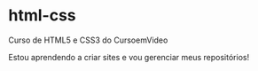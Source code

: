 # html-css
 Curso de HTML5 e CSS3 do CursoemVideo

Estou aprendendo a criar sites e vou gerenciar meus repositórios!
